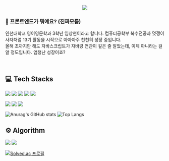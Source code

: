 <!-- 헤더 -->
<p align="center">
  <img src="https://capsule-render.vercel.app/api?type=waving&color=auto&height=200&section=header&text=Sanghyun's+GitHub&fontSize=40&fontAlignY=40" />
</p>

<!-- 소개글 -->
<h3>🤔 프론트엔드가 뭐예요? (진짜모름)</h3>
<p>인천대학교 영어영문학과 3학년 임상현이라고 합니다. 컴퓨터공학부 복수전공과 멋쟁이사자처럼 13기 활동을 시작으로 아아아주 천천히 성장 중입니다. 
  <br />
  올해 초까지만 해도 자바스크립트가 자바랑 연관이 깊은 줄 알았는데, 이제 아니라는 걸 알 정도입니다. 엄청난 성장이죠?</p>
<br />

## 💻 Tech Stacks
<p>
  <img src="https://img.shields.io/badge/HTML5-E34F26?style=flat-square&logo=html5&logoColor=white"/>
  <img src="https://img.shields.io/badge/CSS-663399?style=flat-square&logo=css&logoColor=white"/>
  <img src="https://img.shields.io/badge/JavaScript-F7DF1E?style=flat-square&logo=javascript&logoColor=white"/>
  <img src="https://img.shields.io/badge/React-61DAFB?style=flat-square&logo=react&logoColor=white"/>
  <img src="https://img.shields.io/badge/Node.js-5FA04E?style=flat-square&logo=node.js&logoColor=white"/>
</p>
<p>
  <img src="https://img.shields.io/badge/Git-F05032?style=flat-square&logo=git&logoColor=white"/>
  <img src="https://img.shields.io/badge/GitHub-181717?style=flat-square&logo=github&logoColor=white"/>
  <img src="https://img.shields.io/badge/Notion-000000?style=flat-square&logo=notion&logoColor=white"/>
</p>

<!-- 깃허브 스탯 -->
![Anurag's GitHub stats](https://github-readme-stats.vercel.app/api?username=sh2624&show_icons=true&theme=transparent)
![Top Langs](https://github-readme-stats.vercel.app/api/top-langs/?username=sh2624&layout=compact)

## ⚙️ Algorithm
<p>
  <img src="https://img.shields.io/badge/C/C++-00599C?style=flat-square&logo=cplusplus&logoColor=white"/>
  <img src="https://img.shields.io/badge/Python-3776AB?style=flat-square&logo=python&logoColor=white"/>
</p>

<!-- 백준 프로필 -->
[![Solved.ac 프로필](http://mazassumnida.wtf/api/generate_badge?boj=sh2624)](https://solved.ac/sh2624)

